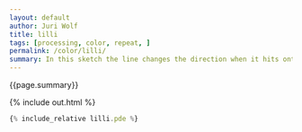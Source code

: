 ```yaml
---
layout: default
author: Juri Wolf
title: lilli
tags: [processing, color, repeat, ]
permalink: /color/lilli/
summary: In this sketch the line changes the direction when it hits onto a white suface.  
---
```


{{page.summary}}


<!-- more -->

{% include out.html %}

```js
{% include_relative lilli.pde %}
```



